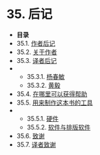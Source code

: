 # 35\. 后记

*   **目录**
*   35.1\. [作者后记](authorsnote.md)
*   35.2\. [关于作者](aboutauthor.md)
*   35.3\. [译者后记](translator_china.md)
*   *   35.3.1\. [杨春敏](translator_china.md#TRANSLATOR1_ROJY_YANG)
    *   35.3.2\. [黄毅](translator_china.md#TRANSLATOR2_YI_HUANG)
*   35.4\. [在哪里可以获得帮助](wherehelp.md)
*   35.5\. [用来制作这本书的工具](toolsused.md)
*   *   35.5.1\. [硬件](toolsused.md#SOFTWARE-HARDWARE)
    *   35.5.2\. [软件与排版软件](toolsused.md#SOFTWARE-PRINTWARE)
*   35.6\. [致谢](credits.md)
*   35.7\. [译者致谢](trans_credits.md)
